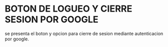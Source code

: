 # BOTON DE LOGUEO Y CIERRE SESION POR GOOGLE

se presenta el boton y opcion para cierre de sesion mediante autenticacion por google.
